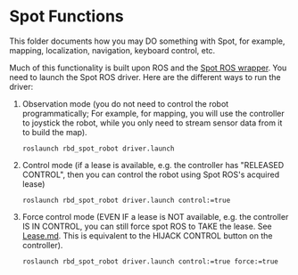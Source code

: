 # Spot Functions

This folder documents how you may DO something with Spot, for example, mapping, localization, navigation, keyboard control, etc.

Much of this functionality is built upon ROS and the [Spot ROS wrapper](https://github.com/clearpathrobotics/spot_ros).
You need to launch the Spot ROS driver. Here are the different ways to run the driver:

1. Observation mode (you do not need to control the robot programmatically; For example, for mapping, you will use the controller to joystick the robot, while you
    only need to stream sensor data from it to build the map).
   ```
   roslaunch rbd_spot_robot driver.launch
   ```
    
2. Control mode (if a lease is available, e.g. the controller has "RELEASED CONTROL", then you can control the robot using Spot ROS's acquired lease)
   ```
   roslaunch rbd_spot_robot driver.launch control:=true
   ```

3. Force control mode (EVEN IF a lease is NOT available, e.g. 
   the controller IS IN CONTROL, you can still force spot ROS to TAKE the lease. See [Lease.md](../Lease.md). This is equivalent to the HIJACK CONTROL button on the controller).
   ```
   roslaunch rbd_spot_robot driver.launch control:=true force:=true
   ```
